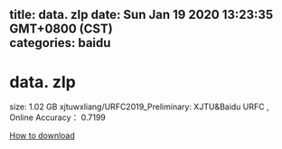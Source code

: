 
title: data. zIp
date: Sun Jan 19 2020 13:23:35 GMT+0800 (CST)    
categories: baidu
---

# data. zIp
size: 1.02 GB
 xjtuwxliang/URFC2019_Preliminary: XJTU&Baidu URFC , Online Accuracy： 0.7199
 

[How to download](https://bpcam.bemobtrk.com/go/2ceec3aa-1ca2-46d6-b9ff-aaa5c184517c?jno=989)